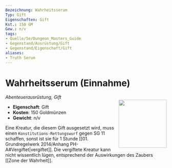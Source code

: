 ```yaml
---
Bezeichnung: Wahrheitsserum
Typ: Gift
Eigenschaften: Gift
Kst.: 150 GM
Gew.: n/v
tags:
- Quelle/5e/Dungeon_Masters_Guide
- Gegenstand/Ausrüstung/Gift
- Gegenstand/Eigenschaft/Gift
aliases:
- Truth Serum
---
```

# Wahrheitsserum (Einnahme)
*Abenteuerausrüstung, Gift*  
<img src="Symbolik/Gegenstände.webp" align="right" width="150">

- **Eigenschaft**: Gift
- **Kosten**: 150 Goldmünzen
- **Gewicht**: n/v

Eine Kreatur, die diesem Gift ausgesetzt wird, muss einen `Konstitutions-Rettungswurf` gegen SG 11 schaffen, sonst ist sie für 1 Stunde [[01. Grundregelwerk 2014/Anhang PH-A#Vergiftet|vergiftet]]. Die vergiftete Kreatur kann nicht wissentlich lügen, entsprechend der Auswirkungen des Zaubers [[Zone der Wahrheit]].